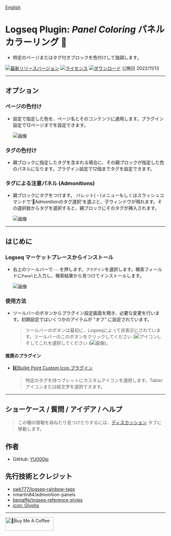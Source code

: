 [English](https://github.com/YU000jp/logseq-plugin-panel-coloring)

# Logseq Plugin: *Panel Coloring* パネル カラーリング 🎨

- 特定のページまたはタグ付きブロックを色付けして強調します。

[![最新リリースバージョン](https://img.shields.io/github/v/release/YU000jp/logseq-plugin-panel-coloring)](https://github.com/YU000jp/logseq-plugin-panel-coloring/releases)
[![ライセンス](https://img.shields.io/github/license/YU000jp/logseq-plugin-panel-coloring?color=blue)](https://github.com/YU000jp/logseq-plugin-panel-coloring/blob/main/LICENSE)
[![ダウンロード](https://img.shields.io/github/downloads/YU000jp/logseq-plugin-panel-coloring/total.svg)](https://github.com/YU000jp/logseq-plugin-panel-coloring/releases)
 公開日 2022/11/13

---

## オプション

### ページの色付け

- 設定で指定した色を、ページ名とそのコンテンツに適用します。プラグイン設定で12ページまでを設定できます。

   ![画像](https://user-images.githubusercontent.com/111847207/224817899-44220e25-3c28-4ea6-9f9a-5892241df95a.gif)

### タグの色付け

- 親ブロックに指定したタグを含まれる場合に、その親ブロックが指定した色のパネルになります。プラグイン設定で12個までタグを設定できます。

### タグによる注意パネル (Admonitions)

- 親ブロックにタグをつけます。 バレット(・)メニューもしくはスラッシュコマンドで'🌈Admonitionのタグ選択'を選ぶと、子ウィンドウが現れます。その選択肢からタグを選択すると、親ブロックにそのタグが挿入されます。

   ![画像](https://user-images.githubusercontent.com/111847207/207467377-e307a412-b9c1-4889-b110-3f69e3f00007.png)

---

## はじめに

### Logseq マーケットプレースからインストール

- 右上のツールバーで`---`を押します。`プラグイン`を選択します。検索フィールドに`Panel`と入力し、検索結果から見つけてインストールします。

   ![画像](https://user-images.githubusercontent.com/111847207/229359195-84732952-d385-4689-af1e-2cc7cc9d491f.png)

### 使用方法

- ツールバーのボタンからプラグイン設定画面を開き、必要な変更を行います。初期設定ではいくつかのアイテムが "オフ" に設定されています。
  > ツールバーのボタンは最初に、Logseqによって非表示にされています。ツールバーのこのボタンをクリックしてください (![アイコン](https://github.com/YU000jp/logseq-plugin-bullet-point-custom-icon/assets/111847207/136f9d0f-9dcf-4942-9821-c9f692fcfc2f))。そしてこれを選択してください (![画像](https://github.com/YU000jp/logseq-plugin-panel-coloring/assets/111847207/4ad68d3f-454d-412b-924c-0b919fd0bf89))。

#### 推奨のプラグイン

- [#️⃣Bullet Point Custom Icon プラグイン](https://github.com/YU000jp/logseq-plugin-bullet-point-custom-icon)
  > 特定のタグを持つブレットにカスタムアイコンを適用します。Tablerアイコンまたは絵文字を選択できます。

---

## ショーケース / 質問 / アイデア / ヘルプ

> この種の情報を尋ねたり見つけたりするには、[ディスカッション](https://github.com/YU000jp/logseq-plugin-some-menu-extender/discussions) タブに移動します。

## 作者

- GitHub: [YU000jp](https://github.com/YU000jp)

## 先行技術とクレジット

- [swk777/logseq-rainbow-tags](https://github.com/swk777/logseq-rainbow-tags)
- nmartin84/admonition-panels
- [benjaffe/logseq-reference-styles](https://github.com/benjaffe/logseq-reference-styles)
- [icon: Glyphs](https://glyphs.fyi/dir?i=venn&v=poly&w)

---

<a href="https://www.buymeacoffee.com/yu000japan" target="_blank"><img src="https://cdn.buymeacoffee.com/buttons/v2/default-violet.png" alt="🍌Buy Me A Coffee" style="height: 42px;width: 152px" ></a>

